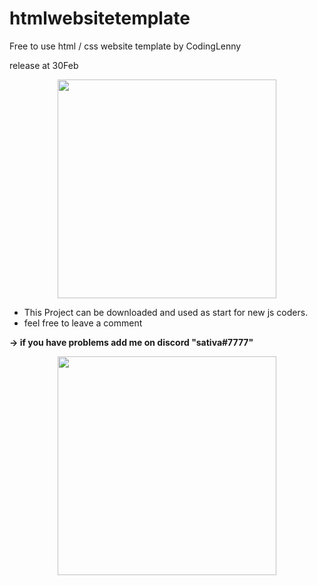 # htmlwebsitetemplate
Free to use html / css website template by CodingLenny

release at 30Feb

<p align="center">
  <img src="https://i.imgur.com/4M7IWwP.gif" width="350" >
</p>

* This Project can be downloaded and used as start for new js coders.
* feel free to leave a comment 

**→ if you have problems add me on discord "sativa#7777"**

<p align="center">
  <img src="https://i.imgur.com/4M7IWwP.gif" width="350" >
</p>
